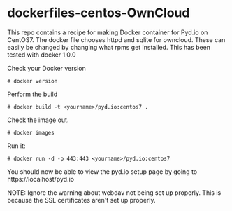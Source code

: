 dockerfiles-centos-OwnCloud
===========================

This repo contains a recipe for making Docker container for Pyd.io on CentOS7. 
The docker file chooses httpd and sqlite for owncloud. These can easily be changed
by changing what rpms get installed. This has been tested with docker 1.0.0 

Check your Docker version

    # docker version

Perform the build

    # docker build -t <yourname>/pyd.io:centos7 .

Check the image out.

    # docker images

Run it:

    # docker run -d -p 443:443 <yourname>/pyd.io:centos7

You should now be able to view the pyd.io setup page by going to https://localhost/pyd.io

NOTE: Ignore the warning about webdav not being set up properly. This is because the SSL 
      certificates aren't set up properly.

